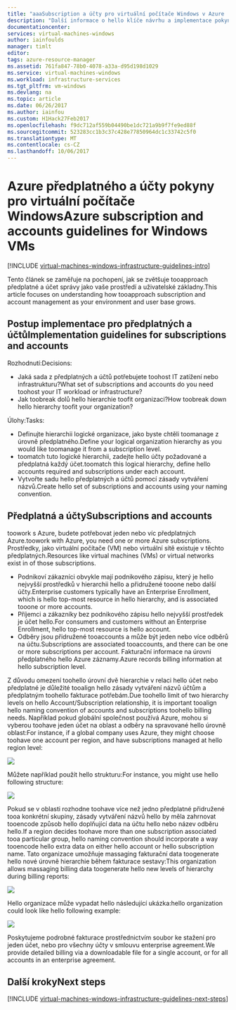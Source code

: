 ```yaml
---
title: "aaaSubscription a účty pro virtuální počítače Windows v Azure | Microsoft Docs"
description: "Další informace o hello klíče návrhu a implementace pokyny pro předplatných a účtů v Azure."
documentationcenter: 
services: virtual-machines-windows
author: iainfoulds
manager: timlt
editor: 
tags: azure-resource-manager
ms.assetid: 761fa847-78b0-4078-a33a-d95d198d1029
ms.service: virtual-machines-windows
ms.workload: infrastructure-services
ms.tgt_pltfrm: vm-windows
ms.devlang: na
ms.topic: article
ms.date: 06/26/2017
ms.author: iainfou
ms.custom: H1Hack27Feb2017
ms.openlocfilehash: f9dc712af559b04490be1dc721a9b9f7fe9ed88f
ms.sourcegitcommit: 523283cc1b3c37c428e77850964dc1c33742c5f0
ms.translationtype: MT
ms.contentlocale: cs-CZ
ms.lasthandoff: 10/06/2017
---
```

# <a name="azure-subscription-and-accounts-guidelines-for-windows-vms"></a><span data-ttu-id="6bdcb-103">Azure předplatného a účty pokyny pro virtuální počítače Windows</span><span class="sxs-lookup"><span data-stu-id="6bdcb-103">Azure subscription and accounts guidelines for Windows VMs</span></span>

[!INCLUDE [virtual-machines-windows-infrastructure-guidelines-intro](../../../includes/virtual-machines-windows-infrastructure-guidelines-intro.md)]

<span data-ttu-id="6bdcb-104">Tento článek se zaměřuje na pochopení, jak se zvětšuje tooapproach předplatné a účet správy jako vaše prostředí a uživatelské základny.</span><span class="sxs-lookup"><span data-stu-id="6bdcb-104">This article focuses on understanding how tooapproach subscription and account management as your environment and user base grows.</span></span>

## <a name="implementation-guidelines-for-subscriptions-and-accounts"></a><span data-ttu-id="6bdcb-105">Postup implementace pro předplatných a účtů</span><span class="sxs-lookup"><span data-stu-id="6bdcb-105">Implementation guidelines for subscriptions and accounts</span></span>
<span data-ttu-id="6bdcb-106">Rozhodnutí:</span><span class="sxs-lookup"><span data-stu-id="6bdcb-106">Decisions:</span></span>

* <span data-ttu-id="6bdcb-107">Jaká sada z předplatných a účtů potřebujete toohost IT zatížení nebo infrastrukturu?</span><span class="sxs-lookup"><span data-stu-id="6bdcb-107">What set of subscriptions and accounts do you need toohost your IT workload or infrastructure?</span></span>
* <span data-ttu-id="6bdcb-108">Jak toobreak dolů hello hierarchie toofit organizaci?</span><span class="sxs-lookup"><span data-stu-id="6bdcb-108">How toobreak down hello hierarchy toofit your organization?</span></span>

<span data-ttu-id="6bdcb-109">Úlohy:</span><span class="sxs-lookup"><span data-stu-id="6bdcb-109">Tasks:</span></span>

* <span data-ttu-id="6bdcb-110">Definujte hierarchii logické organizace, jako byste chtěli toomanage z úrovně předplatného.</span><span class="sxs-lookup"><span data-stu-id="6bdcb-110">Define your logical organization hierarchy as you would like toomanage it from a subscription level.</span></span>
* <span data-ttu-id="6bdcb-111">toomatch tuto logické hierarchii, zadejte hello účty požadované a předplatná každý účet.</span><span class="sxs-lookup"><span data-stu-id="6bdcb-111">toomatch this logical hierarchy, define hello accounts required and subscriptions under each account.</span></span>
* <span data-ttu-id="6bdcb-112">Vytvořte sadu hello předplatných a účtů pomocí zásady vytváření názvů.</span><span class="sxs-lookup"><span data-stu-id="6bdcb-112">Create hello set of subscriptions and accounts using your naming convention.</span></span>

## <a name="subscriptions-and-accounts"></a><span data-ttu-id="6bdcb-113">Předplatná a účty</span><span class="sxs-lookup"><span data-stu-id="6bdcb-113">Subscriptions and accounts</span></span>
<span data-ttu-id="6bdcb-114">toowork s Azure, budete potřebovat jeden nebo víc předplatných Azure.</span><span class="sxs-lookup"><span data-stu-id="6bdcb-114">toowork with Azure, you need one or more Azure subscriptions.</span></span> <span data-ttu-id="6bdcb-115">Prostředky, jako virtuální počítače (VM) nebo virtuální sítě existuje v těchto předplatných.</span><span class="sxs-lookup"><span data-stu-id="6bdcb-115">Resources like virtual machines (VMs) or virtual networks exist in of those subscriptions.</span></span>

* <span data-ttu-id="6bdcb-116">Podnikoví zákazníci obvykle mají podnikového zápisu, který je hello nejvyšší prostředků v hierarchii hello a přidružené tooone nebo další účty.</span><span class="sxs-lookup"><span data-stu-id="6bdcb-116">Enterprise customers typically have an Enterprise Enrollment, which is hello top-most resource in hello hierarchy, and is associated tooone or more accounts.</span></span>
* <span data-ttu-id="6bdcb-117">Příjemci a zákazníky bez podnikového zápisu hello nejvyšší prostředek je účet hello.</span><span class="sxs-lookup"><span data-stu-id="6bdcb-117">For consumers and customers without an Enterprise Enrollment, hello top-most resource is hello account.</span></span>
* <span data-ttu-id="6bdcb-118">Odběry jsou přidružené tooaccounts a může být jeden nebo více odběrů na účtu.</span><span class="sxs-lookup"><span data-stu-id="6bdcb-118">Subscriptions are associated tooaccounts, and there can be one or more subscriptions per account.</span></span> <span data-ttu-id="6bdcb-119">Fakturační informace na úrovni předplatného hello Azure záznamy.</span><span class="sxs-lookup"><span data-stu-id="6bdcb-119">Azure records billing information at hello subscription level.</span></span>

<span data-ttu-id="6bdcb-120">Z důvodu omezení toohello úrovní dvě hierarchie v relaci hello účet nebo předplatné je důležité tooalign hello zásady vytváření názvů účtům a předplatným toohello fakturace potřebám.</span><span class="sxs-lookup"><span data-stu-id="6bdcb-120">Due toohello limit of two hierarchy levels on hello Account/Subscription relationship, it is important tooalign hello naming convention of accounts and subscriptions toohello billing needs.</span></span> <span data-ttu-id="6bdcb-121">Například pokud globální společnost používá Azure, mohou si vyberou toohave jeden účet na oblast a odběry na spravované hello úrovně oblast:</span><span class="sxs-lookup"><span data-stu-id="6bdcb-121">For instance, if a global company uses Azure, they might choose toohave one account per region, and have subscriptions managed at hello region level:</span></span>

![](./media/virtual-machines-common-infrastructure-service-guidelines/sub01.png)

<span data-ttu-id="6bdcb-122">Můžete například použít hello strukturu:</span><span class="sxs-lookup"><span data-stu-id="6bdcb-122">For instance, you might use hello following structure:</span></span>

![](./media/virtual-machines-common-infrastructure-service-guidelines/sub02.png)

<span data-ttu-id="6bdcb-123">Pokud se v oblasti rozhodne toohave více než jedno předplatné přidružené tooa konkrétní skupiny, zásady vytváření názvů hello by měla zahrnovat tooencode způsob hello doplňující data na účtu hello nebo název odběru hello.</span><span class="sxs-lookup"><span data-stu-id="6bdcb-123">If a region decides toohave more than one subscription associated tooa particular group, hello naming convention should incorporate a way tooencode hello extra data on either hello account or hello subscription name.</span></span> <span data-ttu-id="6bdcb-124">Tato organizace umožňuje massaging fakturační data toogenerate hello nové úrovně hierarchie během fakturace sestavy:</span><span class="sxs-lookup"><span data-stu-id="6bdcb-124">This organization allows massaging billing data toogenerate hello new levels of hierarchy during billing reports:</span></span>

![](./media/virtual-machines-common-infrastructure-service-guidelines/sub03.png)

<span data-ttu-id="6bdcb-125">Hello organizace může vypadat hello následující ukázka:</span><span class="sxs-lookup"><span data-stu-id="6bdcb-125">hello organization could look like hello following example:</span></span>

![](./media/virtual-machines-common-infrastructure-service-guidelines/sub04.png)

<span data-ttu-id="6bdcb-126">Poskytujeme podrobné fakturace prostřednictvím soubor ke stažení pro jeden účet, nebo pro všechny účty v smlouvu enterprise agreement.</span><span class="sxs-lookup"><span data-stu-id="6bdcb-126">We provide detailed billing via a downloadable file for a single account, or for all accounts in an enterprise agreement.</span></span>

## <a name="next-steps"></a><span data-ttu-id="6bdcb-127">Další kroky</span><span class="sxs-lookup"><span data-stu-id="6bdcb-127">Next steps</span></span>
[!INCLUDE [virtual-machines-windows-infrastructure-guidelines-next-steps](../../../includes/virtual-machines-windows-infrastructure-guidelines-next-steps.md)]

